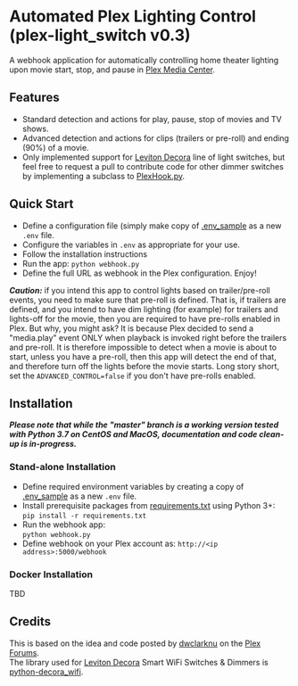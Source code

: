 # Automated Plex Lighting Control (plex-light_switch v0.3)
A webhook application for automatically controlling home theater lighting upon movie start, stop, 
and pause in [Plex Media Center](http://plex.tv).  

## Features
- Standard detection and actions for play, pause, stop of movies and TV shows.
- Advanced detection and actions for clips (trailers or pre-roll) and ending (90%) of a movie.
- Only implemented support for [Leviton Decora](http://www.leviton.com/en/products/lighting-controls/decora-smart-with-wifi) 
line of light switches, but feel free to request a pull to contribute code for other dimmer switches by implementing
a subclass to [PlexHook.py](plex/PlexHook.py).

## Quick Start
- Define a configuration file (simply make copy of [.env_sample](.env_sample) as a new `.env` file.
- Configure the variables in `.env` as appropriate for your use.
- Follow the installation instructions
- Run the app: `python webhook.py` 
- Define the full URL as webhook in the Plex configuration. Enjoy!

***Caution:*** if you intend this app to control lights based on trailer/pre-roll events, you need to make sure that 
pre-roll is defined.  That is, if trailers are defined, and you intend to have dim lighting (for example) for trailers
and lights-off for the movie, then you are required to have pre-rolls enabled in Plex. But why, you might ask?  It is
because Plex decided to send a "media.play" event ONLY when playback is invoked right before the trailers and pre-roll.
It is therefore impossible to detect when a movie is about to start, unless you have a pre-roll, then this app will
detect the end of that, and therefore turn off the lights before the movie starts.  Long story short, set the 
`ADVANCED_CONTROL=false` if you don't have pre-rolls enabled.

## Installation

***Please note that while the "master" branch is a working version tested with Python 3.7 on CentOS and MacOS, 
documentation and code clean-up is in-progress.***

### Stand-alone Installation

* Define required environment variables by creating a copy of [.env_sample](.env_sample) as a new `.env` file.
* Install prerequisite packages from [requirements.txt](requirements.txt) using Python 3+:  
`pip install -r requirements.txt`
* Run the webhook app:  
`python webhook.py`
* Define webhook on your Plex account as: `http://<ip address>:5000/webhook`

### Docker Installation
TBD

## Credits

This is based on the idea and code posted by [dwclarknu](https://forums.plex.tv/t/rel-control-leviton-lights/275873) 
on the [Plex Forums](https://forums.plex.tv).  
The library used for [Leviton Decora](http://www.leviton.com/en/products/lighting-controls/decora-smart-with-wifi) 
Smart WiFi Switches &amp; Dimmers is [python-decora_wifi](https://github.com/tlyakhov/python-decora_wifi).
